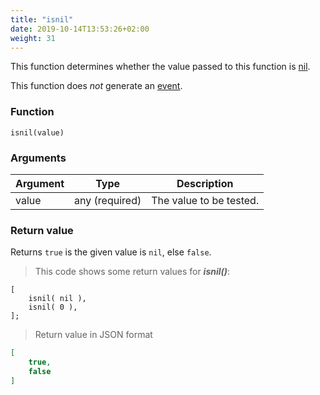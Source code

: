 ```yaml
---
title: "isnil"
date: 2019-10-14T13:53:26+02:00
weight: 31
---
```


This function determines whether the value passed to this function is [nil](../../data-types/nil).

This function does *not* generate an [event](../../events).

### Function
`isnil(value)`

### Arguments
Argument | Type | Description
-------- | ---- | -----------
value | any (required) | The value to be tested.

### Return value
Returns `true` is the given value is `nil`, else `false`.

> This code shows some return values for ***isnil()***:

```
[
    isnil( nil ),
    isnil( 0 ),
];
```

> Return value in JSON format

```json
[
    true,
    false
]
```
